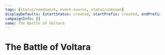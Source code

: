 ```yaml
---
tags: [status/needswork, event-source, status/unknown]
displayDefaults: {startStatus: created, startPrefix: created, endPrefix: destroyed, endStatus: destroyed}
campaignInfo: []
name: The Battle of Voltara
---
```


# The Battle of Voltara